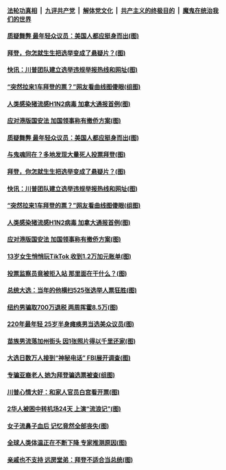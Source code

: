 

####  [法轮功真相](../../../../basic/blob/master/README.md?t=11070202) &nbsp;|&nbsp; [九评共产党](../../../../9ping.md/blob/master/README.md?t=11070202) &nbsp;|&nbsp; [解体党文化](../../../../jtdwh.md/blob/master/README.md?t=11070202)  &nbsp;|&nbsp; [共产主义的终极目的](../../../../gczydzjmd.md/blob/master/README.md?t=11070202) &nbsp;|&nbsp; [魔鬼在统治我们的世界](../../../../mgztzwmdsj.md/blob/master/README.md?t=11070202) 

#### [质疑舞弊 最年轻众议员：美国人都应挺身而出(图)](../pages/p3/951569.md?t=11070202) 

#### [拜登，你怎就生生把选举变成了悬疑片？(图)](../pages/p3/951603.md?t=11070202) 

#### [快讯：川普团队建立选举违规举报热线和网址(图)](../pages/p3/951625.md?t=11070202) 

#### [“突然拉来1车拜登的票？”网友看曲线图傻眼(组图)](../pages/p3/951582.md?t=11070202) 

#### [人类感染猪流感H1N2病毒 加拿大通报首例(图)](../pages/p3/951587.md?t=11070202) 

#### [应对港版国安法 加国领事称有撤侨方案(图)](../pages/p3/951586.md?t=11070202) 

#### [质疑舞弊 最年轻众议员：美国人都应挺身而出(图)](../pages/p3/951569.md?t=11070202) 

#### [与鬼魂同在？多地发现大量死人投票拜登(图)](../pages/p3/951681.md?t=11070202) 

#### [拜登，你怎就生生把选举变成了悬疑片？(图)](../pages/p3/951603.md?t=11070202) 

#### [快讯：川普团队建立选举违规举报热线和网址(图)](../pages/p3/951625.md?t=11070202) 

#### [“突然拉来1车拜登的票？”网友看曲线图傻眼(组图)](../pages/p3/951582.md?t=11070202) 

#### [人类感染猪流感H1N2病毒 加拿大通报首例(图)](../pages/p3/951587.md?t=11070202) 

#### [应对港版国安法 加国领事称有撤侨方案(图)](../pages/p3/951586.md?t=11070202) 

#### [13岁女生悄悄玩TikTok 收到1.2万加元账单(图)](../pages/p3/951574.md?t=11070202) 

#### [投票监察员竟被拒入站 那里面在干什么？(图)](../pages/p3/951575.md?t=11070202) 

#### [总统大选：当年的他横扫525张选举人票狂胜(图)](../pages/p3/951555.md?t=11070202) 

#### [纽约男骗取700万退税 两周挥霍8.5万(图)](../pages/p3/951483.md?t=11070202) 

#### [220年最年轻 25岁半身瘫痪男当选美众议员(图)](../pages/p3/951458.md?t=11070202) 

#### [苗族男流落加州街头 因1张照片得以千里还家(图)](../pages/p3/951453.md?t=11070202) 

#### [大选日数万人接到“神秘电话” FBI展开调查(图)](../pages/p3/951448.md?t=11070202) 

#### [专骗亚裔老人 她为拜登骗选票被查(组图)](../pages/p3/951446.md?t=11070202) 

#### [川普心情大好：和家人官员白宫看开票(图)](../pages/p3/951412.md?t=11070202) 

#### [2华人被困中转机场24天 上演“流浪记”(图)](../pages/p3/951379.md?t=11070202) 

#### [女子流鼻子血后 记忆竟然全部丧失(图)](../pages/p3/951362.md?t=11070202) 

#### [全球人类体温正在不断下降 专家推测原因(图)](../pages/p3/951353.md?t=11070202) 

#### [亲戚也不支持 远房堂弟：拜登不适合当总统(图)](../pages/p3/951346.md?t=11070202) 


